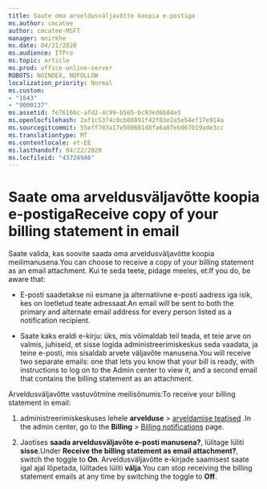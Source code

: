 ```yaml
---
title: Saate oma arveldusväljavõtte koopia e-postiga
ms.author: cmcatee
author: cmcatee-MSFT
manager: mnirkhe
ms.date: 04/21/2020
ms.audience: ITPro
ms.topic: article
ms.prod: office-online-server
ROBOTS: NOINDEX, NOFOLLOW
localization_priority: Normal
ms.custom:
- "1643"
- "9000137"
ms.assetid: fe76166c-afd2-4c99-b565-bc93ed6b84e3
ms.openlocfilehash: 2af1c5374c0cb08891f42f83e2a5e54ef17e914a
ms.sourcegitcommit: 55eff703a17e500681d8fa6a87eb067019ade3cc
ms.translationtype: MT
ms.contentlocale: et-EE
ms.lasthandoff: 04/22/2020
ms.locfileid: "43724946"
---
```

# <a name="receive-copy-of-your-billing-statement-in-email"></a><span data-ttu-id="1c408-102">Saate oma arveldusväljavõtte koopia e-postiga</span><span class="sxs-lookup"><span data-stu-id="1c408-102">Receive copy of your billing statement in email</span></span>

<span data-ttu-id="1c408-103">Saate valida, kas soovite saada oma arveldusväljavõtte koopia meilimanusena.</span><span class="sxs-lookup"><span data-stu-id="1c408-103">You can choose to receive a copy of your billing statement as an email attachment.</span></span> <span data-ttu-id="1c408-104">Kui te seda teete, pidage meeles, et:</span><span class="sxs-lookup"><span data-stu-id="1c408-104">If you do, be aware that:</span></span>
  
- <span data-ttu-id="1c408-105">E-posti saadetakse nii esmane ja alternatiivne e-posti aadress iga isik, kes on loetletud teate adressaat.</span><span class="sxs-lookup"><span data-stu-id="1c408-105">An email will be sent to both the primary and alternate email address for every person listed as a notification recipient.</span></span>

- <span data-ttu-id="1c408-106">Saate kaks eraldi e-kirju: üks, mis võimaldab teil teada, et teie arve on valmis, juhiseid, et sisse logida administreerimiskeskus seda vaadata, ja teine e-posti, mis sisaldab arvete väljavõte manusena.</span><span class="sxs-lookup"><span data-stu-id="1c408-106">You will receive two separate emails: one that lets you know that your bill is ready, with instructions to log on to the Admin center to view it, and a second email that contains the billing statement as an attachment.</span></span>

<span data-ttu-id="1c408-107">Arveldusväljavõtte vastuvõtmine meilisõnumis:</span><span class="sxs-lookup"><span data-stu-id="1c408-107">To receive your billing statement in email:</span></span>
  
1. <span data-ttu-id="1c408-108">administreerimiskeskuses lehele **arvelduse** \> [arveldamise teatised](https://go.microsoft.com/fwlink/p/?linkid=853212) .</span><span class="sxs-lookup"><span data-stu-id="1c408-108">In the admin center, go to the **Billing** \> [Billing notifications](https://go.microsoft.com/fwlink/p/?linkid=853212) page.</span></span>

2. <span data-ttu-id="1c408-109">Jaotises **saada arveldusväljavõte e-posti manusena?**, lülitage lüliti **sisse**.</span><span class="sxs-lookup"><span data-stu-id="1c408-109">Under **Receive the billing statement as email attachment?**, switch the toggle to **On**.</span></span> <span data-ttu-id="1c408-110">Arveldusväljavõtte e-kirjade saamisest saate igal ajal lõpetada, lülitades lüliti **välja**.</span><span class="sxs-lookup"><span data-stu-id="1c408-110">You can stop receiving the billing statement emails at any time by switching the toggle to **Off**.</span></span>